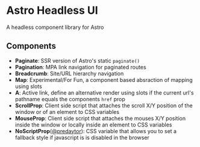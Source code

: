 # Astro Headless UI

A headless component library for Astro

## Components

- **Paginate**: SSR version of Astro's static `paginate()`
- **Pagination**: MPA link navigation for paginated routes
- **Breadcrumb**:  Site/URL hierarchy navigation 
- **Map**: Experimental/For Fun, a component based absraction of mapping using slots
- **A**: Active link, define an alternative render using slots if the current url's pathname equals the components `href` prop
- **ScrollProp**: Client side script that attaches the scroll X/Y position of the window or of an element to CSS variables
- **MouseProp**: Client side script that attaches the mouses X/Y position inside the window or locally inside an element to CSS variables
- **NoScriptProp**([@predaytor](https://twitter.com/thepredaytor/status/1576322225606516736)): CSS variable that allows you to set a fallback style if javascript is is disabled in the browser
